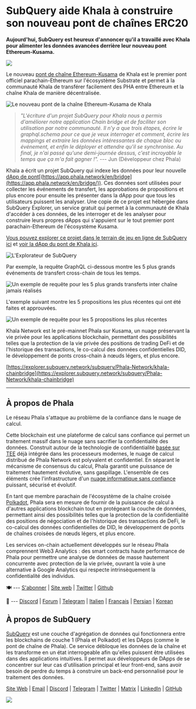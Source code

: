 # SubQuery aide Khala à construire son nouveau pont de chaînes ERC20

**Aujourd'hui, SubQuery est heureux d'annoncer qu'il a travaillé avec Khala pour alimenter les données avancées derrière leur nouveau pont Ethereum-Kusama.**

![](https://miro.medium.com/max/700/1*rXooUCLYTT3rWp-mXSryxg.png)

Le nouveau [pont de chaîne Ethereum-Kusama](https://app.phala.network/en/bridge/) de Khala est le premier pont officiel parachain-Ethereum sur l'écosystème Substrate et permet à la communauté Khala de transférer facilement des PHA entre Ethereum et la chaîne Khala de manière décentralisée.

![Le nouveau pont de la chaîne Ethereum-Kusama de Khala](https://miro.medium.com/max/700/1*9k8TLUugLCsXHWOHlU2Gkg.png)

> _"L'écriture d'un projet SubQuery pour Khala nous a permis d'améliorer notre application Chain bridge et de faciliter son utilisation par notre communauté. Il n'y a que trois étapes, écrire le graphql.schema pour ce que je veux interroger et comment, écrire les mappings et extraire les données intéressantes de chaque bloc ou événement, et enfin le déployer et attendre qu'il se synchronise. Au final, je n'ai passé qu'une demi-journée dessus, c'est incroyable le temps que ça m'a fait gagner !"._ --- Jun (Développeur chez Phala)

Khala a écrit un projet SubQuery qui indexe les données pour leur nouvelle [dApp de pont](https://app.phala.network/en/bridge/)[(https://app.phala.network/en/bridge](https://app.phala.network/en/bridge/)). Ces données sont utilisées pour collecter les événements de transfert, les approbations de propositions et plus encore pour ensuite les présenter dans la dApp pour que tous les utilisateurs puissent les analyser. Une copie de ce projet est hébergée dans SubQuery Explorer, un service gratuit qui permet à la communauté de Khala d'accéder à ces données, de les interroger et de les analyser pour construire leurs propres dApps qui s'appuient sur le tout premier pont parachain-Ethereum de l'écosystème Kusama.

[Vous pouvez explorer ce projet dans le terrain de jeu en ligne de SubQuery ici](https://explorer.subquery.network/subquery/Phala-Network/khala-chainbridge) et [voir la dApp du pont de Khala ici](https://app.phala.network/en/bridge/).

![L'Explorateur de SubQuery](https://miro.medium.com/max/700/1*epyc3vnlRiWwEXN27lgZgw.png)

Par exemple, la requête GraphQL ci-dessous montre les 5 plus grands événements de transfert cross-chain de tous les temps.

![Un exemple de requête pour les 5 plus grands transferts inter chaîne jamais réalisés](https://miro.medium.com/max/700/1*lQiiQgti75yb1tVoXXxipw.png)

L'exemple suivant montre les 5 propositions les plus récentes qui ont été faites et approuvées.

![Un exemple de requête pour les 5 propositions les plus récentes](https://miro.medium.com/max/700/1*SdlwnW-kkqZ_Lh4h7KFhtw.png)

Khala Network est le pré-mainnet Phala sur Kusama, un nuage préservant la vie privée pour les applications blockchain, permettant des possibilités telles que la protection de la vie privée des positions de trading DeFi et de l'historique des transactions, le co-calcul des données confidentielles DID, le développement de ponts cross-chain à nœuds légers, et plus encore.

[https://explorer.subquery.network/subquery/Phala-Network/khala-chainbridge](https://explorer.subquery.network/subquery/Phala-Network/khala-chainbridge)

---

## À propos de Phala

Le réseau Phala s'attaque au problème de la confiance dans le nuage de calcul.

Cette blockchain est une plateforme de calcul sans confiance qui permet un traitement massif dans le nuage sans sacrifier la confidentialité des données. Construit autour de la technologie de confidentialité [basée sur TEE](https://en.wikipedia.org/wiki/Trusted_execution_environment) déjà intégrée dans les processeurs modernes, le nuage de calcul distribué de Phala Network est polyvalent et confidentiel. En séparant le mécanisme de consensus du calcul, Phala garantit une puissance de traitement hautement évolutive, sans gaspillage. L'ensemble de ces éléments crée l'infrastructure d'un [nuage informatique sans confiance](https://medium.com/phala-network/phala-transparent-and-private-global-computation-cloud-2d80c70ad1e9) puissant, sécurisé et évolutif.

En tant que membre parachain de l'écosystème de la chaîne croisée [Polkadot](https://polkadot.network/technology/), Phala sera en mesure de fournir de la puissance de calcul à d'autres applications blockchain tout en protégeant la couche de données, permettant ainsi des possibilités telles que la protection de la confidentialité des positions de négociation et de l'historique des transactions de DeFi, le co-calcul des données confidentielles de DID, le développement de ponts de chaînes croisées de nœuds légers, et plus encore.

Les services on-chain actuellement développés sur le réseau Phala comprennent Web3 Analytics : des smart contracts haute performance de Phala pour permettre une analyse de données de masse hautement concurrente avec protection de la vie privée, ouvrant la voie à une alternative à Google Analytics qui respecte intrinsèquement la confidentialité des individus.

🍽 --- [S'abonner](https://mailchi.mp/fd48395f09dc/w3a-landing-page) | [Site web](https://phala.network/) | [Twitter](https://twitter.com/PhalaNetwork) | [Github](https://github.com/Phala-Network)

🥤 --- [Discord](https://discord.gg/myBmQu5) | [Forum](https://forum.phala.network/) | [Telegram](https://t.me/phalanetwork) | [Italien](https://medium.com/phala-italia/ancora-pi%C3%B9-premi-in-arrivo-fino-a-150-pha-per-ksm-e-nuove-nft-in-edizione-speciale-ba2776148de8) | [Français](https://medium.com/phala-fran%C3%A7ais/encore-plus-de-r%C3%A9compenses-jusqu%C3%A0-150-pha-par-ksm-et-de-nouveaux-nft-%C3%A9dition-sp%C3%A9ciale-9e5f7683c5b6) | [Persian](https://virgool.io/PhalaNetwork-Persian/%D8%AC%D9%88%D8%A7%DB%8C%D8%B2-%D8%A8%DB%8C%D8%B4%D8%AA%D8%B1-%D8%A8%D8%B2%D9%88%D8%AF%DB%8C-%D8%AA%D8%A7-%DB%B1%DB%B5%DB%B0-pha-%D8%A8%D9%87-%D8%A7%D8%B2%D8%A7%DB%8C-%D9%87%D8%B1-ksm-%D9%88-%D9%86%D8%B3%D8%AE%D9%87-%D9%87%D8%A7%DB%8C-nft-%D9%88%DB%8C%DA%98%D9%87-ejxonlenaxp2) | [Korean](https://medium.com/phala-%ED%95%9C%EA%B5%AD)

## À propos de SubQuery

[SubQuery](https://subquery.network/) est une couche d'agrégation de données qui fonctionnera entre les blockchains de couche 1 (Phala et Polkadot) et les DApps (comme le pont de chaîne de Phala). Ce service débloque les données de la chaîne et les transforme en un état interrogeable afin qu'elles puissent être utilisées dans des applications intuitives. Il permet aux développeurs de DApps de se concentrer sur leur cas d'utilisation principal et leur front-end, sans avoir besoin de perdre du temps à construire un back-end personnalisé pour le traitement des données.

[Site Web](https://subquery.network/) | [Email](mailto:hello@subquery.network) | [Discord](https://discord.com/invite/78zg8aBSMG) | [Telegram](https://t.me/subquerynetwork) | [Twitter](https://twitter.com/subquerynetwork) | [Matrix](https://matrix.to/#/#subquery:matrix.org) | [LinkedIn](https://www.linkedin.com/company/subquery) | [GitHub](https://github.com/subquery)

![](https://miro.medium.com/max/600/1*3BFCkeqtKBhQXKg2C_iFwQ.gif)
